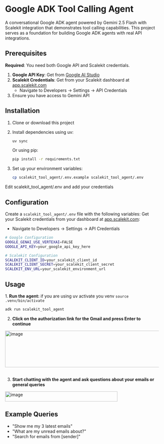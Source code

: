 # Google ADK Tool Calling Agent

A conversational Google ADK agent powered by Gemini 2.5 Flash with Scalekit integration that demonstrates tool calling capabilities.
This project serves as a foundation for building Google ADK agents with real API integrations.



## Prerequisites

**Required**: You need both Google API and Scalekit credentials.

1. **Google API Key**: Get from [Google AI Studio](https://aistudio.google.com/apikey)
2. **Scalekit Credentials**: Get from your Scalekit dashboard at [app.scalekit.com](https://app.scalekit.com)
   - Navigate to Developers → Settings → API Credentials
3. Ensure you have access to Gemini API

## Installation

1. Clone or download this project
2. Install dependencies using uv:
   ```bash
   uv sync
   ```
   Or using pip:
   ```bash
   pip install -r requirements.txt
   ```

3. Set up your environment variables:
   ```bash
   cp scalekit_tool_agent/.env.example scalekit_tool_agent/.env
   ```
Edit scalekit_tool_agent/.env and add your credentials

## Configuration

Create a `scalekit_tool_agent/.env` file with the following variables:
Get your Scalekit credentials from your dashboard at [app.scalekit.com](https://app.scalekit.com):
- Navigate to Developers → Settings → API Credentials

```bash
# Google Configuration
GOOGLE_GENAI_USE_VERTEXAI=FALSE
GOOGLE_API_KEY=your_google_api_key_here

# Scalekit Configuration
SCALEKIT_CLIENT_ID=your_scalekit_client_id
SCALEKIT_CLIENT_SECRET=your_scalekit_client_secret
SCALEKIT_ENV_URL=your_scalekit_environment_url
```



## Usage

1.<b> Run the agent:</b>
if you are using uv activate you venv `source .venv/bin/activate`
   ```bash
   adk run scalekit_tool_agent
   ```

2. <b>Click on the authorization link for the Gmail and press Enter to continue</b>

<img width="800" height="120" alt="image" src="https://github.com/user-attachments/assets/eaefd372-6030-40ec-9a88-1f1dd8b3f421" />
<br/>
<br/>

3. <b> Start chatting with the agent and ask questions about your emails or general queries</b>

<img width="368" height="33" alt="image" src="https://github.com/user-attachments/assets/c1e197aa-31f4-43eb-817f-2e502070ed4a" />

## Example Queries
- "Show me my 3 latest emails"
- "What are my unread emails about?"
- "Search for emails from [sender]"
